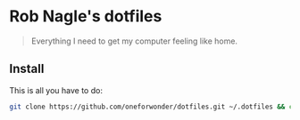 Rob Nagle's dotfiles
====================

> Everything I need to get my computer feeling like home.


Install
----------------------

This is all you have to do:

```bash
git clone https://github.com/oneforwonder/dotfiles.git ~/.dotfiles && cd ~/.dotfiles && ./install
```

